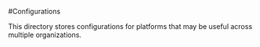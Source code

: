 #Configurations

This directory stores configurations for platforms that may be useful
across multiple organizations.